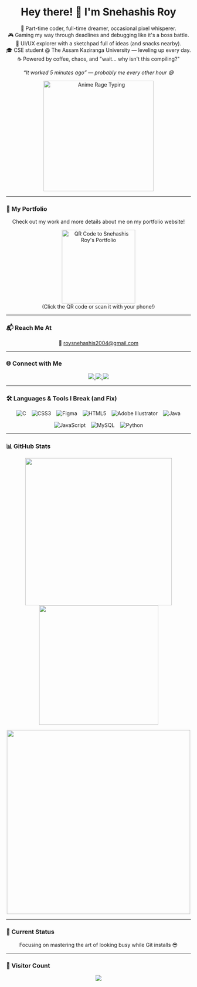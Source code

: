 <h1 align="center">Hey there! 👋 I'm Snehashis Roy</h1>

<p align="center">
  🚀 Part-time coder, full-time dreamer, occasional pixel whisperer. <br>
  🎮 Gaming my way through deadlines and debugging like it's a boss battle. <br>
  🎨 UI/UX explorer with a sketchpad full of ideas (and snacks nearby). <br>
  🎓 CSE student @ The Assam Kaziranga University — leveling up every day. <br>
  ☕ Powered by coffee, chaos, and "wait… why isn't this compiling?"
</p>

<p align="center">
  <em>“It worked 5 minutes ago” — probably me every other hour 😅</em>
</p>

<p align="center">
  <img src="https://media3.giphy.com/media/v1.Y2lkPTc5MGI3NjExNnk3ajZmZnoyZDE2NDMwYTd5MzluM2t2dWJpeWZ6cGQ2YXpoMHRvbSZlcD12MV9pbnRlcm5hbF9naWZfYnlfaWQmY3Q9Zw/HoffxyN8ghVuw/giphy.gif" width="300" alt="Anime Rage Typing">
</p>

---

### 🚀 My Portfolio

<p align="center">
  Check out my work and more details about me on my portfolio website!
</p>

<p align="center">
  <a href="[https://portfolio-eta-drab-44.vercel.app/]" target="_blank" rel="noopener noreferrer">
    <img src="[![qr-code](https://github.com/user-attachments/assets/76acea6d-9589-4337-b37b-deab7da8fb55)
]" alt="QR Code to Snehashis Roy's Portfolio" width="200px" />
  </a>
  <br>
  (Click the QR code or scan it with your phone!)
</p>

---

### 📬 Reach Me At

<p align="center">
  📧 <a href="mailto:roysnehashis2004@gmail.com">roysnehashis2004@gmail.com</a>
</p>

---

### 🌐 Connect with Me

<p align="center">
  <a href="https://www.linkedin.com/in/snehashis-roy-40691725a">
    <img src="https://img.shields.io/badge/LinkedIn-0077B5?style=for-the-badge&logo=linkedin&logoColor=white">
  </a>
  <a href="https://www.facebook.com/profile.php?id=100024985310603">
    <img src="https://img.shields.io/badge/Facebook-1877F2?style=for-the-badge&logo=facebook&logoColor=white">
  </a>
  <a href="https://www.shields.io/badge/Instagram-E4405F?style=for-the-badge&logo=instagram&logoColor=white" target="_blank" rel="noopener noreferrer">
    <img src="https://img.shields.io/badge/Instagram-E4405F?style=for-the-badge&logo=instagram&logoColor=white">
  </a>
</p>

---

### 🛠️ Languages & Tools I Break (and Fix)

<div style="display: flex; flex-wrap: wrap; justify-content: center; gap: 15px;">

  <img src="https://img.shields.io/badge/C-00599C?style=for-the-badge&logo=c&logoColor=white" alt="C">
  <img src="https://img.shields.io/badge/CSS3-1572B6?style=for-the-badge&logo=css3&logoColor=white" alt="CSS3">
  <img src="https://img.shields.io/badge/Figma-F24E1E?style=for-the-badge&logo=figma&logoColor=white" alt="Figma">

  <img src="https://img.shields.io/badge/HTML5-E34F26?style=for-the-badge&logo=html5&logoColor=white" alt="HTML5">
  <img src="https://img.shields.io/badge/Adobe%20Illustrator-FF9A00?style=for-the-badge&logo=adobeillustrator&logoColor=white" alt="Adobe Illustrator">
  <img src="https://img.shields.io/badge/Java-007396?style=for-the-badge&logo=java&logoColor=white" alt="Java">

  <img src="https://img.shields.io/badge/JavaScript-F7DF1E?style=for-the-badge&logo=javascript&logoColor=black" alt="JavaScript">
  <img src="https://img.shields.io/badge/MySQL-4479A1?style=for-the-badge&logo=mysql&logoColor=white" alt="MySQL">
  <img src="https://img.shields.io/badge/Python-3776AB?style=for-the-badge&logo=python&logoColor=white" alt="Python">

</div>

---

### 📊 GitHub Stats

<p align="center">
  <img src="https://github-readme-stats.vercel.app/api?username=Nielr2004&show_icons=true&count_private=true&theme=radical" width="400">
  <img src="https://github-readme-stats.vercel.app/api/top-langs/?username=Nielr2004&layout=compact&theme=radical" width="325">
</p>

<p align="center">
  <img src="https://github-readme-streak-stats.herokuapp.com/?user=Nielr2004&theme=radical" width="500">
</p>

---

### 🎯 Current Status

<p align="center">
  Focusing on mastering the art of looking busy while Git installs 😎
</p>

---

### 👀 Visitor Count

<p align="center">
  <img src="https://profile-counter.glitch.me/Nielr2004/count.svg">
</p>
